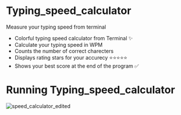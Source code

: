 # Typing_speed_calculator
Measure your typing speed from terminal


+ Colorful typing speed calculator from Terminal :sparkles:
+ Calculate your typing speed in WPM
+ Counts the number of correct charecters
+ Displays rating stars for your accurecy :star::star::star::star::star:
+ Shows your best score at the end of the program :white_check_mark:

# Running Typing_speed_calculator

![speed_calculator_edited](https://user-images.githubusercontent.com/84894614/126771599-122c6541-afa4-459b-9d02-1f854d2ee76d.gif)
